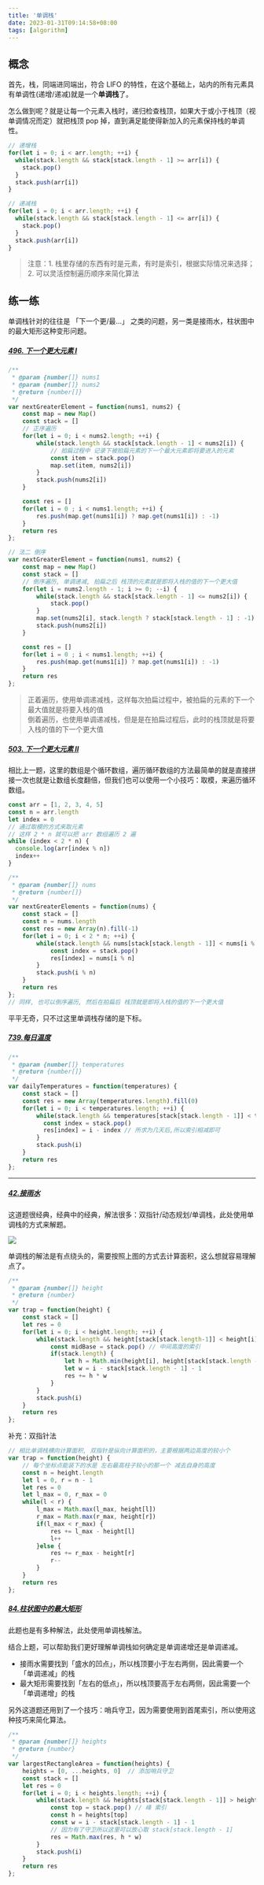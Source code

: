 ```yaml
---
title: '单调栈'
date: 2023-01-31T09:14:58+08:00
tags: [algorithm]
---
```


## 概念

首先，栈，同端进同端出，符合 LIFO 的特性，在这个基础上，站内的所有元素具有单调性(递增/递减)就是一个**单调栈**了。

怎么做到呢？就是让每一个元素入栈时，递归检查栈顶，如果大于或小于栈顶（视单调情况而定）就把栈顶 pop 掉，直到满足能使得新加入的元素保持栈的单调性。

```JavaScript
// 递增栈
for(let i = 0; i < arr.length; ++i) {
  while(stack.length && stack[stack.length - 1] >= arr[i]) {
    stack.pop()
  }
  stack.push(arr[i])
}

// 递减栈
for(let i = 0; i < arr.length; ++i) {
  while(stack.length && stack[stack.length - 1] <= arr[i]) {
    stack.pop()
  }
  stack.push(arr[i])
}
```

> 注意：1. 栈里存储的东西有时是元素，有时是索引，根据实际情况来选择；2. 可以灵活控制遍历顺序来简化算法

## 练一练

单调栈针对的往往是 「下一个更/最...」 之类的问题，另一类是接雨水，柱状图中的最大矩形这种变形问题。

##### [496. 下一个更大元素 I](https://leetcode.cn/problems/next-greater-element-i/)

```JavaScript
/**
 * @param {number[]} nums1
 * @param {number[]} nums2
 * @return {number[]}
 */
var nextGreaterElement = function(nums1, nums2) {
    const map = new Map()
    const stack = []
    // 正序遍历
    for(let i = 0; i < nums2.length; ++i) {
        while(stack.length && stack[stack.length - 1] < nums2[i]) {
            // 拍扁过程中 记录下被拍扁元素的下一个最大元素即将要进入的元素
            const item = stack.pop()
            map.set(item, nums2[i])
        }
        stack.push(nums2[i])
    }

    const res = []
    for(let i = 0 ; i < nums1.length; ++i) {
        res.push(map.get(nums1[i]) ? map.get(nums1[i]) : -1)
    }
    return res
};

// 法二 倒序
var nextGreaterElement = function(nums1, nums2) {
    const map = new Map()
    const stack = []
    // 倒序遍历, 单调递减, 拍扁之后 栈顶的元素就是即将入栈的值的下一个更大值
    for(let i = nums2.length - 1; i >= 0; --i) {
        while(stack.length && stack[stack.length - 1] <= nums2[i]) {
            stack.pop()
        }
        map.set(nums2[i], stack.length ? stack[stack.length - 1] : -1)
        stack.push(nums2[i])
    }

    const res = []
    for(let i = 0 ; i < nums1.length; ++i) {
        res.push(map.get(nums1[i]) ? map.get(nums1[i]) : -1)
    }
    return res
};
```

> 正着遍历，使用单调递减栈，这样每次拍扁过程中，被拍扁的元素的下一个最大值就是将要入栈的值  
> 倒着遍历，也使用单调递减栈，但是是在拍扁过程后，此时的栈顶就是将要入栈的值的下一个更大值

##### [503. 下一个更大元素 II](https://leetcode.cn/problems/next-greater-element-ii/)

相比上一题，这里的数组是个循环数组，遍历循环数组的方法最简单的就是直接拼接一次也就是让数组长度翻倍，但我们也可以使用一个小技巧：取模，来遍历循环数组。

```JavaScript
const arr = [1, 2, 3, 4, 5]
const n = arr.length
let index = 0
// 通过取模的方式来取元素
// 这样 2 * n 就可以把 arr 数组遍历 2 遍
while (index < 2 * n) {
  console.log(arr[index % n])
  index++
}
```

```JavaScript
/**
 * @param {number[]} nums
 * @return {number[]}
 */
var nextGreaterElements = function(nums) {
    const stack = []
    const n = nums.length
    const res = new Array(n).fill(-1)
    for(let i = 0; i < 2 * n; ++i) {
        while(stack.length && nums[stack[stack.length - 1]] < nums[i % n]) {
            const index = stack.pop()
            res[index] = nums[i % n]
        }
        stack.push(i % n)
    }
    return res
};
// 同样, 也可以倒序遍历, 然后在拍扁后 栈顶就是即将入栈的值的下一个更大值
```

平平无奇，只不过这里单调栈存储的是下标。

##### [739.每日温度](https://leetcode.cn/problems/daily-temperatures/)

```JavaScript
/**
 * @param {number[]} temperatures
 * @return {number[]}
 */
var dailyTemperatures = function(temperatures) {
    const stack = []
    const res = new Array(temperatures.length).fill(0)
    for(let i = 0; i < temperatures.length; ++i) {
        while(stack.length && temperatures[stack[stack.length - 1]] < temperatures[i]) {
          const index = stack.pop()
          res[index] = i - index // 所求为几天后,所以索引相减即可
        }
        stack.push(i)
    }
    return res
};
```

---

##### [42.接雨水](https://leetcode.cn/problems/trapping-rain-water/)

这道题很经典，经典中的经典，解法很多：双指针/动态规划/单调栈，此处使用单调栈的方式来解题。

![](https://cdn.staticaly.com/gh/yokiizx/picgo@master/img/202301311545709.png)

单调栈的解法是有点绕头的，需要按照上图的方式去计算面积，这么想就容易理解点了。

```JavaScript
/**
 * @param {number[]} height
 * @return {number}
 */
var trap = function(height) {
    const stack = []
    let res = 0
    for(let i = 0; i < height.length; ++i) {
        while(stack.length && height[stack[stack.length-1]] < height[i]) {
            const midBase = stack.pop() // 中间高度的索引
            if(stack.length) {
                let h = Math.min(height[i], height[stack[stack.length - 1]]) - height[midBase]
                let w = i - stack[stack.length - 1] - 1
                res += h * w
            }
        }
        stack.push(i)
    }
    return res
};
```

补充：双指针法

```JavaScript
// 相比单调栈横向计算面积, 双指针是纵向计算面积的，主要根据两边高度的较小个
var trap = function(height) {
    // 每个坐标点能装下的水是 左右最高柱子较小的那一个 减去自身的高度
    const n = height.length
    let l = 0, r = n - 1
    let res = 0
    let l_max = 0, r_max = 0
    while(l < r) {
        l_max = Math.max(l_max, height[l])
        r_max = Math.max(r_max, height[r])
        if(l_max < r_max) {
            res += l_max - height[l]
            l++
        }else {
            res += r_max - height[r]
            r--
        }
    }
    return res
};
```

##### [84.柱状图中的最大矩形](https://leetcode.cn/problems/largest-rectangle-in-histogram/)

此题也是有多种解法，此处使用单调栈解法。

结合上题，可以帮助我们更好理解单调栈如何确定是单调递增还是单调递减。

- 接雨水需要找到「盛水的凹点」，所以栈顶要小于左右两侧，因此需要一个「单调递减」的栈
- 最大矩形需要找到「左右的低点」，所以栈顶要高于左右两侧，因此需要一个「单调递增」的栈

另外这道题还用到了一个技巧：哨兵守卫，因为需要使用到首尾索引，所以使用这种技巧来简化算法。

```JavaScript
/**
 * @param {number[]} heights
 * @return {number}
 */
var largestRectangleArea = function(heights) {
    heights = [0, ...heights, 0]  // 添加哨兵守卫
    const stack = []
    let res = 0
    for(let i = 0; i < heights.length; ++i) {
        while(stack.length && heights[stack[stack.length - 1]] > heights[i]) {
            const top = stack.pop() // 峰 索引
            const h = heights[top]
            const w = i - stack[stack.length - 1] - 1
            // 因为有了守卫所以这里可以放心取 stack[stack.length - 1]
            res = Math.max(res, h * w)
        }
        stack.push(i)
    }
    return res
};
```

